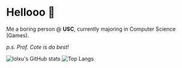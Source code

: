 # Hellooo 🎈

Me a boring person @ **USC**, currently majoring in Computer Science (Games). 

*p.s. Prof. Cote is da best!*

![lolxu's GitHub stats](https://github-readme-stats.vercel.app/api?username=lolxu&count_private=true&show_icons=true&theme=dark&line_height=24)
![Top Langs](https://github-readme-stats.vercel.app/api/top-langs/?username=lolxu&layout=compact&theme=dark&langs_count=8)

